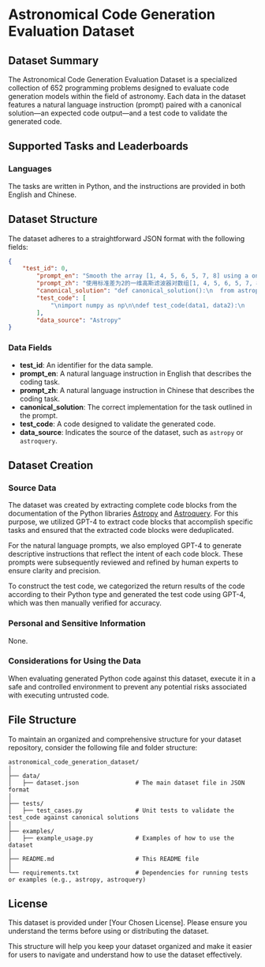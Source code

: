 # Astronomical Code Generation Evaluation Dataset

## Dataset Summary
The Astronomical Code Generation Evaluation Dataset is a specialized collection of 652 programming problems designed to evaluate code generation models within the field of astronomy. Each data in the dataset features a natural language instruction (prompt) paired with a canonical solution—an expected code output—and a test code to validate the generated code.

## Supported Tasks and Leaderboards
### Languages
The tasks are written in Python, and the instructions are provided in both English and Chinese.  

## Dataset Structure
The dataset adheres to a straightforward JSON format with the following fields:

```json
{
    "test_id": 0,
        "prompt_en": "Smooth the array [1, 4, 5, 6, 5, 7, 8] using a one-dimensional Gaussian filter with a standard deviation of 2, and treat the boundary as extended mode during the convolution calculation. Return the array after processing.",
        "prompt_zh": "使用标准差为2的一维高斯滤波器对数组[1, 4, 5, 6, 5, 7, 8]进行平滑处理，并在卷积计算时将边界视为扩展模式，返回处理后的数组。\n",
        "canonical_solution": "def canonical_solution():\n  from astropy.convolution import Gaussian1DKernel, convolve\n  gauss = Gaussian1DKernel(stddev=2)\n  return convolve([1, 4, 5, 6, 5, 7, 8], gauss, boundary='extend')\n\n\n",
        "test_code": [
            "\nimport numpy as np\n\ndef test_code(data1, data2):\n    # 检查形状是否相同\n    if data1.shape != data2.shape:\n        return False\n    # 检查内容是否相同\n    # 使用 np.allclose 而不是 np.array_equal 来处理可能的浮点误差\n    return np.allclose(data1, data2, atol=1e-8, equal_nan=True)\n\n"
        ],
        "data_source": "Astropy"
}
```

### Data Fields
- **test_id**: An identifier for the data sample.
- **prompt_en**: A natural language instruction in English that describes the coding task.
- **prompt_zh**: A natural language instruction in Chinese that describes the coding task.
- **canonical_solution**: The correct implementation for the task outlined in the prompt.
- **test_code**: A code designed to validate the generated code.
- **data_source**: Indicates the source of the dataset, such as `astropy` or `astroquery`.

## Dataset Creation
### Source Data

The dataset was created by extracting complete code blocks from the documentation of the Python libraries [Astropy](https://docs.astropy.org/en/stable/index_user_docs.html) and [Astroquery](https://astroquery.readthedocs.io/en/latest/#). For this purpose, we utilized GPT-4 to extract code blocks that accomplish specific tasks and ensured that the extracted code blocks were deduplicated.

For the natural language prompts, we also employed GPT-4 to generate descriptive instructions that reflect the intent of each code block. These prompts were subsequently reviewed and refined by human experts to ensure clarity and precision.

To construct the test code, we categorized the return results of the code according to their Python type and generated the test code using GPT-4, which was then manually verified for accuracy.


### Personal and Sensitive Information
None.

### Considerations for Using the Data
When evaluating generated Python code against this dataset, execute it in a safe and controlled environment to prevent any potential risks associated with executing untrusted code.

## File Structure
To maintain an organized and comprehensive structure for your dataset repository, consider the following file and folder structure:

```
astronomical_code_generation_dataset/
│
├── data/
│   ├── dataset.json                # The main dataset file in JSON format
│
├── tests/
│   ├── test_cases.py               # Unit tests to validate the test_code against canonical solutions
│
├── examples/
│   ├── example_usage.py            # Examples of how to use the dataset
│
├── README.md                       # This README file
│
└── requirements.txt                # Dependencies for running tests or examples (e.g., astropy, astroquery)
```

## License
This dataset is provided under [Your Chosen License]. Please ensure you understand the terms before using or distributing the dataset.

This structure will help you keep your dataset organized and make it easier for users to navigate and understand how to use the dataset effectively.